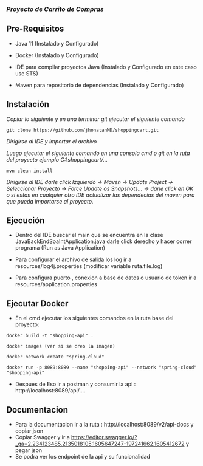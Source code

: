 
### _Proyecto de Carrito de Compras_


## Pre-Requisitos


* Java 11 (Instalado y Configurado)
* Docker (Instalado y Configurado)

* IDE para compilar proyectos Java (Instalado y Configurado en este caso use STS)

* Maven para repositorio de dependencias (Instalado y Configurado)

## Instalación

_Copiar lo siguiente y en una terminar git ejecutar el siguiente comando_

```
git clone https://github.com/jhonatanMD/shoppingcart.git
```

_Dirigirse al IDE y importar el archivo_

_Luego ejecutar el siguiente comando en una consola cmd o git en la ruta del proyecto ejemplo C:\shoppingcart/..._

```
mvn clean install
```
_Dirigirse al IDE darle click Izquierdo -> Maven -> Update Project -> Seleccionar Proyecto -> Force Update os Snapshots... -> darle click en OK 
o si estas en cualquier otro IDE actualizar las dependecias del maven para que pueda importarse al proyecto._

## Ejecución

* Dentro del IDE buscar el main que se encuentra en la clase JavaBackEndSoaIntApplication.java darle click derecho y hacer correr programa (Run as Java Application) 

* Para configurar el archivo de salida los log ir a resources/log4j.properties (modificar variable ruta.file.log)

* Para configura puerto , conexion a base de datos o usuario de token ir a resources/application.properties


## Ejecutar Docker

* En el cmd ejecutar los siguientes comandos en la ruta base del proyecto:

 ```
docker build -t "shopping-api" .

docker images (ver si se creo la imagen)

docker network create "spring-cloud"

docker run -p 8089:8089 --name "shopping-api" --network "spring-cloud" "shopping-api"
```

* Despues de Eso ir a postman y consumir la api : http://localhost:8089/api/....

## Documentacion

* Para la documentacion ir a la ruta : http://localhost:8089/v2/api-docs y copiar json
* Copiar Swagger y ir a https://editor.swagger.io/?_ga=2.234123485.2135018105.1605647247-197241662.1605412672 y pegar json
* Se podra ver los endpoint de la api y su funcionalidad
























